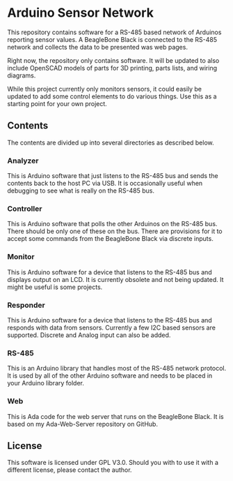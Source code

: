 # Arduino Sensor Network
This repository contains software for a RS-485 based network of Arduinos reporting sensor
values.  A BeagleBone Black is connected to the RS-485 network and collects the data to
be presented was web pages.

Right now, the repository only contains software.  It will be updated to also include
OpenSCAD models of parts for 3D printing, parts lists, and wiring diagrams.

While this project currently only monitors sensors, it could easily be updated to add some
control elements to do various things.  Use this as a starting point for your own project.

## Contents
The contents are divided up into several directories as described below.

### Analyzer
This is Arduino software that just listens to the RS-485 bus and sends the contents back
to the host PC via USB.  It is occasionally useful when debugging to see what is really
on the RS-485 bus.

### Controller
This is Arduino software that polls the other Arduinos on the RS-485 bus.  There should be
only one of these on the bus.  There are provisions for it to accept some commands from
the BeagleBone Black via discrete inputs.

### Monitor
This is Arduino software for a device that listens to the RS-485 bus and displays output
on an LCD.  It is currently obsolete and not being updated.  It might be useful is some
projects.

### Responder
This is Arduino software for a device that listens to the RS-485 bus and responds with data
from sensors.  Currently a few I2C based sensors are supported.  Discrete and Analog input
can also be added.

### RS-485
This is an Arduino library that handles most of the RS-485 network protocol.  It is used
by all of the other Arduino software and needs to be placed in your Arduino library folder.

### Web
This is Ada code for the web server that runs on the BeagleBone Black.  It is based on my
Ada-Web-Server repository on GitHub.

## License
This software is licensed under GPL V3.0.  Should you with to use it with a different
license, please contact the author.
